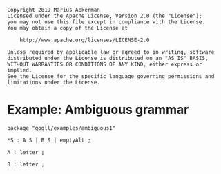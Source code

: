     Copyright 2019 Marius Ackerman
    Licensed under the Apache License, Version 2.0 (the "License");
    you may not use this file except in compliance with the License.
    You may obtain a copy of the License at

        http://www.apache.org/licenses/LICENSE-2.0

    Unless required by applicable law or agreed to in writing, software
    distributed under the License is distributed on an "AS IS" BASIS,
    WITHOUT WARRANTIES OR CONDITIONS OF ANY KIND, either express or implied.
    See the License for the specific language governing permissions and
    limitations under the License.
    
# Example: Ambiguous grammar

```
package "gogll/examples/ambiguous1"

*S : A S | B S | emptyAlt ;

A : letter ;

B : letter ;
```